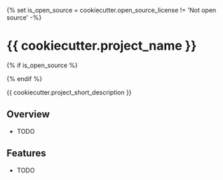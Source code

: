 {% set is_open_source = cookiecutter.open_source_license != 'Not open source' -%}
# {{ cookiecutter.project_name }}

<p align="center">

</p>

{% if is_open_source %}

{% endif %}

{{ cookiecutter.project_short_description }}

## Overview

* TODO

## Features

* TODO
